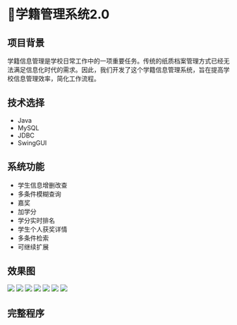 # 🧾学籍管理系统2.0

<MyGlobalComponent />

## 项目背景 

学籍信息管理是学校日常工作中的一项重要任务。传统的纸质档案管理方式已经无法满足信息化时代的需求。因此，我们开发了这个学籍信息管理系统，旨在提高学校信息管理效率，简化工作流程。

## 技术选择

- Java
- MySQL
- JDBC
- SwingGUI

## 系统功能

- 学生信息增删改查
- 多条件模糊查询
- 嘉奖
- 加学分
- 学分实时排名
- 学生个人获奖详情
- 多条件检索
- 可继续扩展

## 效果图
![](http://cdn.qiniu.liyansheng.top/img/20241225175118.png)
![](http://cdn.qiniu.liyansheng.top/img/20241225175135.png)
![](http://cdn.qiniu.liyansheng.top/img/20241225175206.png)
![](http://cdn.qiniu.liyansheng.top/img/20241225175320.png)
![](http://cdn.qiniu.liyansheng.top/img/20241225175230.png)
![](http://cdn.qiniu.liyansheng.top/img/20241225175343.png)
![](http://cdn.qiniu.liyansheng.top/img/20241225175542.png)



## 完整程序

<PaymentButton :productId="178" />
